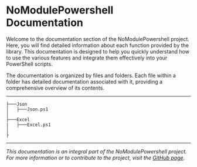 # NoModulePowershell Documentation

Welcome to the documentation section of the NoModulePowershell project. Here, you will find detailed information about each function provided by the library. This documentation is designed to help you quickly understand how to use the various features and integrate them effectively into your PowerShell scripts.

The documentation is organized by files and folders. Each file within a folder has detailed documentation associated with it, providing a comprehensive overview of its contents. 

---

```
├───Json
│   ├───Json.ps1
│   
├───Excel  
|   ├───Excel.ps1
│
├

```

---

*This documentation is an integral part of the NoModulePowershell project. For more information or to contribute to the project, visit the [GitHub page](link-to-project-page).*
